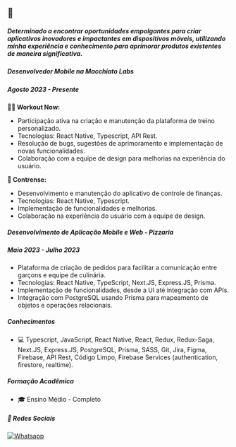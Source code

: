

## 🌟 
##### Determinado a encontrar oportunidades empolgantes para criar aplicativos inovadores e impactantes em dispositivos móveis, utilizando minha experiência e conhecimento para aprimorar produtos existentes de maneira significativa.

##### Desenvolvedor Mobile na Macchiato Labs
##### Agosto 2023 - Presente
**🏋️‍♂️ Workout Now:**
  - Participação ativa na criação e manutenção da plataforma de treino personalizado.
  - Tecnologias: React Native, Typescript, API Rest.
  - Resolução de bugs, sugestões de aprimoramento e implementação de novas funcionalidades.
  - Colaboração com a equipe de design para melhorias na experiência do usuário.

 **💸 Contrense:**
  - Desenvolvimento e manutenção do aplicativo de controle de finanças.
  - Tecnologias: React Native, Typescript.
  - Implementação de funcionalidades e melhorias.
  - Colaboração na experiência do usuário com a equipe de design.

##### Desenvolvimento de Aplicação Mobile e Web - Pizzaria
##### Maio 2023 - Julho 2023
- Plataforma de criação de pedidos para facilitar a comunicação entre garçons e equipe de culinária.
- Tecnologias: React Native, TypeScript, Next.JS, Express.JS, Prisma.
- Implementação de funcionalidades, desde a UI até integração com APIs.
- Integração com PostgreSQL usando Prisma para mapeamento de objetos e operações relacionais.

##### Conhecimentos
- 💻 Typescript, JavaScript, React Native, React, Redux, Redux-Saga, Next.JS, Express.JS, PostgreSQL, Prisma, SASS, Git, Jira, Figma, Firebase, API Rest, Código Limpo, Firebase Services (authentication, firestore, realtime).

##### Formação Acadêmica
- 🎓 Ensino Médio - Completo

##### 🚀 Redes Sociais 
[![Whatsapp](https://img.shields.io/badge/WhatsApp-25D366?style=for-the-badge&logo=whatsapp&logoColor=white)](https://api.whatsapp.com/send/?phone=5575998622304&text&type=phone_number&app_absent=0)
